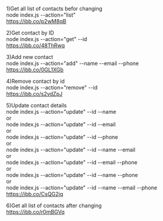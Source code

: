1)Get all list of contacts befor changing<br />
node index.js --action="list"<br />
https://ibb.co/p2wM8qB<br />

2)Get contact by ID<br />
node index.js --action="get" --id <contactID><br />
https://ibb.co/48ThRwq<br />

3)Add new contact<br />
node index.js --action="add" --name <name> --email <email> --phone <phone><br />
https://ibb.co/0GL1XGb<br />

4)Remove contact by id<br />
node index.js --action="remove" --id <contactID><br />
https://ibb.co/s2vdZpJ<br />

5)Update contact details <br />
node index.js --action="update" --id <contactID> --name <name><br />
or<br />
node index.js --action="update" --id <contactID> --email <email><br />
or<br />
node index.js --action="update" --id <contactID> --phone <phone><br />
or<br />
node index.js --action="update" --id <contactID> --name <name> --email <email><br />
or<br />
node index.js --action="update" --id <contactID> --email <email> --phone <phone><br />
or<br />
node index.js --action="update" --id <contactID> --name <name> --phone <phone><br />
or<br />
node index.js --action="update" --id <contactID> --name <name> --email <email> --phone <phone><br />
https://ibb.co/CsQG2jq<br />

6)Get all list of contacts after changing<br />
https://ibb.co/r0mBGVq<br />
